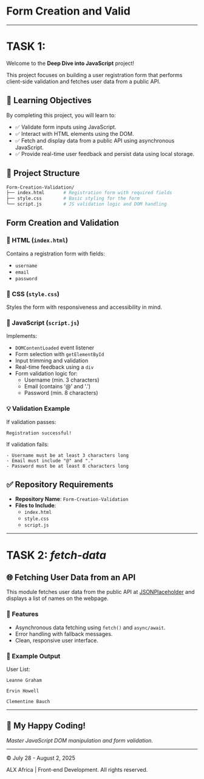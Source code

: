 # Form Creation and Valid

---

# TASK 1:

Welcome to the **Deep Dive into JavaScript** project!

This project focuses on building a user registration form that performs client-side validation and fetches user data from a public API.

## 🧠 Learning Objectives

By completing this project, you will learn to:

- ✅ Validate form inputs using JavaScript.
- ✅ Interact with HTML elements using the DOM.
- ✅ Fetch and display data from a public API using asynchronous JavaScript.
- ✅ Provide real-time user feedback and persist data using local storage.

## 📁 Project Structure

```bash
Form-Creation-Validation/
├── index.html       # Registration form with required fields
├── style.css        # Basic styling for the form
└── script.js        # JS validation logic and DOM handling
```

## Form Creation and Validation

### 🧱 HTML (`index.html`)

Contains a registration form with fields:
- `username`
- `email`
- `password`

### 🎨 CSS (`style.css`)

Styles the form with responsiveness and accessibility in mind.

### 🔁 JavaScript (`script.js`)

Implements:

- `DOMContentLoaded` event listener
- Form selection with `getElementById`
- Input trimming and validation
- Real-time feedback using a `div`
- Form validation logic for:
  - Username (min. 3 characters)
  - Email (contains '@' and '.')
  - Password (min. 8 characters)

### 💡 Validation Example

If validation passes:
```
Registration successful!
```

If validation fails:
```
- Username must be at least 3 characters long
- Email must include "@" and "."
- Password must be at least 8 characters long
```

## ✅ Repository Requirements

- **Repository Name**: `Form-Creation-Validation`
- **Files to Include**:
  - `index.html`
  - `style.css`
  - `script.js`

---

# TASK 2: *fetch-data*

## 🌐 Fetching User Data from an API

This module fetches user data from the public API at [JSONPlaceholder](https://jsonplaceholder.typicode.com/users) and displays a list of names on the webpage.

### 🧠 Features

- Asynchronous data fetching using `fetch()` and `async/await`.
- Error handling with fallback messages.
- Clean, responsive user interface.

### 🧪 Example Output

User List:

`Leanne Graham`

`Ervin Howell`

`Clementine Bauch`

---

## 🚀 My Happy Coding!

*Master JavaScript DOM manipulation and form validation.*

---

&copy; July 28 - August 2, 2025

ALX Africa | Front-end Development. All rights reserved.

